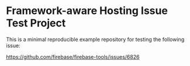 # Framework-aware Hosting Issue Test Project

This is a minimal reproducible example repository for testing the following issue:

https://github.com/firebase/firebase-tools/issues/6826
